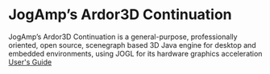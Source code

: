 JogAmp’s Ardor3D Continuation
=======

JogAmp’s Ardor3D Continuation is a general-purpose, professionally oriented, open source, scenegraph based 3D Java engine for desktop and embedded environments, using JOGL for its hardware graphics acceleration [User's Guide](http://tinyurl.com/mpuu8or)